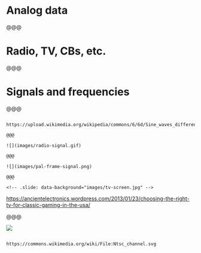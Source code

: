 <!-- .slide: data-state="contrasted" -->

# Analog data

@@@

# Radio, TV, CBs, etc.

@@@

<!-- .slide: data-state="background-light" data-background="images/frequencies.svg" -->

# Signals and frequencies

@@@


<!-- .slide: data-background="images/frequencies.svg" -->

~~~~

https://upload.wikimedia.org/wikipedia/commons/6/6d/Sine_waves_different_frequencies.svg

@@@

![](images/radio-signal.gif)

@@@

![](images/pal-frame-signal.png)

@@@

<!-- .slide: data-background="images/tv-screen.jpg" -->

~~~~

https://ancientelectronics.wordpress.com/2013/01/23/choosing-the-right-tv-for-classic-gaming-in-the-usa/

@@@

![](images/ntsc-signal.png)

~~~~

https://commons.wikimedia.org/wiki/File:Ntsc_channel.svg
